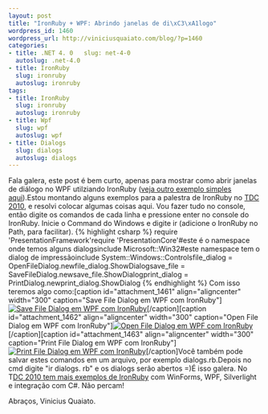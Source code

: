 ```yaml
--- 
layout: post
title: "IronRuby + WPF: Abrindo janelas de di\xC3\xA1logo"
wordpress_id: 1460
wordpress_url: http://viniciusquaiato.com/blog/?p=1460
categories: 
- title: .NET 4. 0   slug: net-4-0
  autoslug: .net-4.0
- title: IronRuby
  slug: ironruby
  autoslug: ironruby
tags: 
- title: IronRuby
  slug: ironruby
  autoslug: ironruby
- title: Wpf
  slug: wpf
  autoslug: wpf
- title: Dialogs
  slug: dialogs
  autoslug: dialogs
---
```

Fala galera, este post é bem curto, apenas para mostrar como abrir janelas de diálogo no WPF utilziando IronRuby ([veja outro exemplo simples aqui](http://viniciusquaiato.com/blog/ironruby-rodando-ruby-dentro-do-net/)).Estou montando alguns exemplos para a palestra de IronRuby no [TDC 2010](http://thedevelopersconference.com.br/), e resolvi colocar algumas coisas aqui. Vou fazer tudo no console, então digite os comandos de cada linha e pressione enter no console do IronRuby. Inicie o Command do Windows e digite ir (adicione o IronRuby no Path, para facilitar).
{% highlight csharp %}
require 'PresentationFramework'require 'PresentationCore'#este é o namespace onde temos alguns dialogsinclude Microsoft::Win32#este namespace tem o dialog de impressãoinclude System::Windows::Controlsfile_dialog = OpenFileDialog.newfile_dialog.ShowDialogsave_file = SaveFileDialog.newsave_file.ShowDialogprint_dialog = PrintDialog.newprint_dialog.ShowDialog
{% endhighlight %}
Com isso teremos algo como:[caption id="attachment_1461" align="aligncenter" width="300" caption="Save File Dialog em WPF com IronRuby"][![Save File Dialog em WPF com IronRuby](http://viniciusquaiato.com/images_posts/save-300x283.png "Save File Dialog em WPF com IronRuby")](http://viniciusquaiato.com/images_posts/save.png)[/caption][caption id="attachment_1462" align="aligncenter" width="300" caption="Open File Dialog em WPF com IronRuby"][![Open File Dialog em WPF com IronRuby](http://viniciusquaiato.com/images_posts/open-300x181.png "Open File Dialog em WPF com IronRuby")](http://viniciusquaiato.com/images_posts/open.png)[/caption][caption id="attachment_1463" align="aligncenter" width="300" caption="Print File Dialog em WPF com IronRuby"][![Print File Dialog em WPF com IronRuby](http://viniciusquaiato.com/images_posts/print-300x222.png "Print File Dialog em WPF com IronRuby")](http://viniciusquaiato.com/images_posts/print.png)[/caption]Você também pode salvar estes comandos em um arquivo, por exemplo dialogs.rb.Depois no cmd digite "ir dialogs. rb" e os dialogs serão abertos =)É isso galera. No T[DC 2010 tem mais exemplos de IronRuby](http://viniciusquaiato.com/blog/palestras-e-eventos/) com WinForms, WPF, Silverlight e integração com C#. Não percam!

Abraços,
Vinicius Quaiato.
